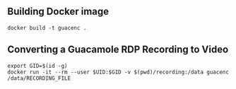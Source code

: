 ## Building Docker image

```
docker build -t guacenc .
```

## Converting a Guacamole RDP Recording to Video

```
export GID=$(id -g)
docker run -it --rm --user $UID:$GID -v $(pwd)/recording:/data guacenc /data/RECORDING_FILE
```
